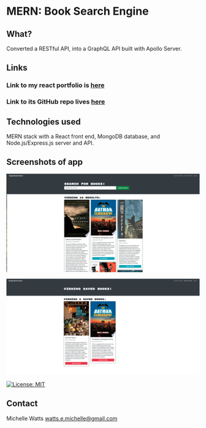 # MERN: Book Search Engine

## What?

Converted a RESTful API, into a GraphQL API built with Apollo Server.

## Links
### Link to my react portfolio is [here](https://michellewatts20000.github.io/watts-react-portfolio-chakra/#/watts-react-portfolio-chakra/)
### Link to its GitHub repo lives [here](https://github.com/michellewatts20000/book-search-engine)

## Technologies used
MERN stack with a React front end, MongoDB database, and Node.js/Express.js server and API.

## Screenshots of app
![screenshot](./client/public/img/screenshot-1.png)

![screenshot 2](./client/public/img/screenshot-2.png)

[![License: MIT](https://img.shields.io/badge/License-MIT-yellow.svg)](https://opensource.org/licenses/MIT)

## Contact
Michelle Watts
watts.e.michelle@gmail.com